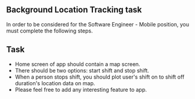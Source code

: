 ## Background Location Tracking task

In order to be considered for the Software Engineer - Mobile position, you must complete the following steps. 

## Task
* Home screen of app should contain a map screen.
* There should be two options: start shift and stop shift.
* When a person stops shift, you should plot user's shift on to shift off duration's location data on map.
* Please feel free to add any interesting feature to app.
